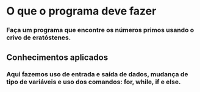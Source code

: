 # O que o programa deve fazer

### Faça um programa que encontre os números primos usando o crivo de eratóstenes.

## Conhecimentos aplicados

### Aqui fazemos uso de entrada e saída de dados, mudança de tipo de variáveis e uso dos comandos: for, while, if e else.